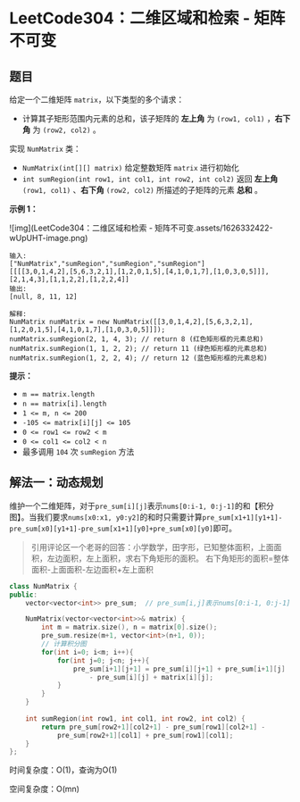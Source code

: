 # LeetCode304：二维区域和检索 - 矩阵不可变

## 题目

给定一个二维矩阵 `matrix`，以下类型的多个请求：

- 计算其子矩形范围内元素的总和，该子矩阵的 **左上角** 为 `(row1, col1)` ，**右下角** 为 `(row2, col2)` 。

实现 `NumMatrix` 类：

- `NumMatrix(int[][] matrix)` 给定整数矩阵 `matrix` 进行初始化
- `int sumRegion(int row1, int col1, int row2, int col2)` 返回 **左上角** `(row1, col1)` 、**右下角** `(row2, col2)` 所描述的子矩阵的元素 **总和** 。

 

**示例 1：**

![img](LeetCode304：二维区域和检索 - 矩阵不可变.assets/1626332422-wUpUHT-image.png)

```
输入: 
["NumMatrix","sumRegion","sumRegion","sumRegion"]
[[[[3,0,1,4,2],[5,6,3,2,1],[1,2,0,1,5],[4,1,0,1,7],[1,0,3,0,5]]],[2,1,4,3],[1,1,2,2],[1,2,2,4]]
输出: 
[null, 8, 11, 12]

解释:
NumMatrix numMatrix = new NumMatrix([[3,0,1,4,2],[5,6,3,2,1],[1,2,0,1,5],[4,1,0,1,7],[1,0,3,0,5]]]);
numMatrix.sumRegion(2, 1, 4, 3); // return 8 (红色矩形框的元素总和)
numMatrix.sumRegion(1, 1, 2, 2); // return 11 (绿色矩形框的元素总和)
numMatrix.sumRegion(1, 2, 2, 4); // return 12 (蓝色矩形框的元素总和)
```

 

**提示：**

- `m == matrix.length`
- `n == matrix[i].length`
- `1 <= m, n <= 200`
- `-105 <= matrix[i][j] <= 105`
- `0 <= row1 <= row2 < m`
- `0 <= col1 <= col2 < n`
- 最多调用 `104` 次 `sumRegion` 方法

## 解法一：动态规划

维护一个二维矩阵，对于`pre_sum[i][j]`表示`nums[0:i-1, 0:j-1]`的和【积分图】。当我们要求`nums[x0:x1, y0:y2]`的和时只需要计算`pre_sum[x1+1][y1+1]-pre_sum[x0][y1+1]-pre_sum[x1+1][y0]+pre_sum[x0][y0]`即可。

> 引用评论区一个老哥的回答：小学数学，田字形，已知整体面积，上面面积，左边面积，左上面积，求右下角矩形的面积。 右下角矩形的面积=整体面积-上面面积-左边面积+左上面积

```c++
class NumMatrix {
public:
    vector<vector<int>> pre_sum;  // pre_sum[i,j]表示nums[0:i-1, 0:j-1]的和

    NumMatrix(vector<vector<int>>& matrix) {
        int m = matrix.size(), n = matrix[0].size();
        pre_sum.resize(m+1, vector<int>(n+1, 0));
        // 计算积分图
        for(int i=0; i<m; i++){
            for(int j=0; j<n; j++){
                pre_sum[i+1][j+1] = pre_sum[i][j+1] + pre_sum[i+1][j] 
                    - pre_sum[i][j] + matrix[i][j];
            }
        }
    }
    
    int sumRegion(int row1, int col1, int row2, int col2) {
        return pre_sum[row2+1][col2+1] - pre_sum[row1][col2+1] - 
            pre_sum[row2+1][col1] + pre_sum[row1][col1];
    }
};
```

时间复杂度：O(1)，查询为O(1)

空间复杂度：O(mn)

